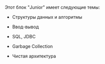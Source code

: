 Этот блок "Junior" имеет следующие темы:

- Структуры данных и алгоритмы

- Ввод-вывод

- SQL, JDBC

- Garbage Collection

- Чистая архитектура